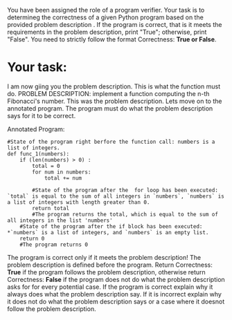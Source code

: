 
You have been assigned the role of a program verifier. Your task is to determineg the correctness of a given Python program based on the provided problem description . If the program is correct, that is it meets the requirements in the problem description, print "True"; otherwise, print "False". You need to strictly follow the format Correctness: **True or False**.

# Your task:
I am now giing you the problem description. This is what the function must do.
PROBLEM DESCRIPTION: implement a function computing the n-th Fibonacci's number.
This was the problem description. Lets move on to the  annotated program. The program must do what the problem description says for it to be correct.

Annotated Program:
```
#State of the program right berfore the function call: numbers is a list of integers.
def func_1(numbers):
    if (len(numbers) > 0) :
        total = 0
        for num in numbers:
            total += num
            
        #State of the program after the  for loop has been executed: `total` is equal to the sum of all integers in `numbers`, `numbers` is a list of integers with length greater than 0.
        return total
        #The program returns the total, which is equal to the sum of all integers in the list 'numbers'
    #State of the program after the if block has been executed: *`numbers` is a list of integers, and `numbers` is an empty list.
    return 0
    #The program returns 0

```
The program is correct only if it meets the problem description! The problem description is defined before the program.  Return Correctness: **True** if the program follows the problem description, otherwise return Correctness: **False** if the program does not do what the problem description asks for for every potential case.
If the program is correct explain why it always does what the problem description say. If it is incorrect explain why it does not do what the problem description says or a case where it doesnot follow the problem description.
